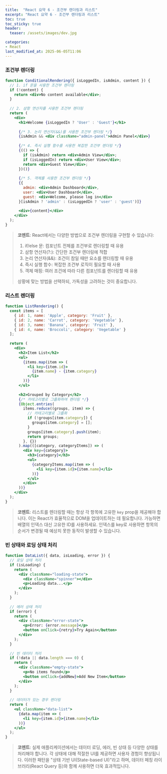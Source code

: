 ```yaml
---
title:  "React 요약 6 - 조건부 렌더링과 리스트"
excerpt: "React 요약 6 - 조건부 렌더링과 리스트"
toc: true
toc_sticky: true
header:
  teaser: /assets/images/dev.jpg

categories:
- React
last_modified_at: 2025-06-05T11:06
---
```


### 조건부 렌더링

```jsx
function ConditionalRendering({ isLoggedIn, isAdmin, content }) {
  // 1. if 문을 사용한 조건부 렌더링
  if (!content) {
    return <div>No content available</div>;
  }
  
  // 2. 삼항 연산자를 사용한 조건부 렌더링
  return (
    <div>
      <h1>Welcome {isLoggedIn ? 'User' : 'Guest'}</h1>
      
      {/* 3. 논리 연산자(&&)를 사용한 조건부 렌더링 */}
      {isAdmin && <div className="admin-panel">Admin Panel</div>}
      
      {/* 4. 즉시 실행 함수를 사용한 복잡한 조건부 렌더링 */}
      {(() => {
        if (isAdmin) return <div>Admin View</div>;
        if (isLoggedIn) return <div>User View</div>;
        return <div>Guest View</div>;
      })()}
      
      {/* 5. 객체를 사용한 조건부 렌더링 */}
      {{
        admin: <div>Admin Dashboard</div>,
        user: <div>User Dashboard</div>,
        guest: <div>Welcome, please log in</div>
      }[isAdmin ? 'admin' : (isLoggedIn ? 'user' : 'guest')]}
      
      <div>{content}</div>
    </div>
  );
}
```

> **코멘트**: React에서는 다양한 방법으로 조건부 렌더링을 구현할 수 있습니다:
> 1. if/else 문: 컴포넌트 전체를 조건부로 렌더링할 때 유용
> 2. 삼항 연산자(?:): 간단한 조건부 렌더링에 적합
> 3. 논리 연산자(&&): 조건이 참일 때만 요소를 렌더링할 때 유용
> 4. 즉시 실행 함수: 복잡한 조건부 로직이 필요할 때 사용
> 5. 객체 매핑: 여러 조건에 따라 다른 컴포넌트를 렌더링할 때 유용
>
> 상황에 맞는 방법을 선택하되, 가독성을 고려하는 것이 중요합니다.

### 리스트 렌더링

```jsx
function ListRendering() {
  const items = [
    { id: 1, name: 'Apple', category: 'Fruit' },
    { id: 2, name: 'Carrot', category: 'Vegetable' },
    { id: 3, name: 'Banana', category: 'Fruit' },
    { id: 4, name: 'Broccoli', category: 'Vegetable' }
  ];
  
  return (
    <div>
      <h2>Item List</h2>
      <ul>
        {items.map(item => (
          <li key={item.id}>
            {item.name} - {item.category}
          </li>
        ))}
      </ul>
      
      <h2>Grouped by Category</h2>
      {/* 카테고리별로 그룹화하여 렌더링 */}
      {Object.entries(
        items.reduce((groups, item) => {
          // 카테고리별로 그룹화
          if (!groups[item.category]) {
            groups[item.category] = [];
          }
          groups[item.category].push(item);
          return groups;
        }, {})
      ).map(([category, categoryItems]) => (
        <div key={category}>
          <h3>{category}</h3>
          <ul>
            {categoryItems.map(item => (
              <li key={item.id}>{item.name}</li>
            ))}
          </ul>
        </div>
      ))}
    </div>
  );
}
```

> **코멘트**: 리스트를 렌더링할 때는 항상 각 항목에 고유한 `key` prop을 제공해야 합니다. 이는 React가 효율적으로 DOM을 업데이트하는 데 필요합니다. 가능하면 배열의 인덱스 대신 고유한 ID를 사용하세요. 인덱스를 key로 사용하면 항목의 순서가 변경될 때 예상치 못한 동작이 발생할 수 있습니다.

### 빈 상태와 로딩 상태 처리

```jsx
function DataList({ data, isLoading, error }) {
  // 로딩 상태 처리
  if (isLoading) {
    return (
      <div className="loading-state">
        <div className="spinner"></div>
        <p>Loading data...</p>
      </div>
    );
  }
  
  // 에러 상태 처리
  if (error) {
    return (
      <div className="error-state">
        <p>Error: {error.message}</p>
        <button onClick={retry}>Try Again</button>
      </div>
    );
  }
  
  // 빈 데이터 처리
  if (!data || data.length === 0) {
    return (
      <div className="empty-state">
        <p>No items found</p>
        <button onClick={addNew}>Add New Item</button>
      </div>
    );
  }
  
  // 데이터가 있는 경우 렌더링
  return (
    <ul className="data-list">
      {data.map(item => (
        <li key={item.id}>{item.name}</li>
      ))}
    </ul>
  );
}
```

> **코멘트**: 실제 애플리케이션에서는 데이터 로딩, 에러, 빈 상태 등 다양한 상태를 처리해야 합니다. 각 상태에 대해 적절한 UI를 제공하면 사용자 경험이 향상됩니다. 이러한 패턴을 "상태 기반 UI(State-based UI)"라고 하며, 데이터 페칭 라이브러리(React Query 등)와 함께 사용하면 더욱 효과적입니다.